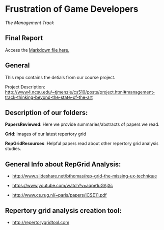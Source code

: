 # Frustration of Game Developers
*The Management Track*

## Final Report
Access the [Markdown file here.](https://github.com/FrustratedGameDev/Papers/blob/master/FinalReport/finalReport.md)

## General
This repo contains the detials from our course project.

Project Description: http://www4.ncsu.edu/~tjmenzie/cs510/posts/project.html#management-track-thinking-beyond-the-state-of-the-art


## Description of our folders:
**PapersReviewed**: Here we provide summaries/abstracts of papers we read.

**Grid**: Images of our latest repertory grid

**RepGridResources**: Helpful papers read about other repertory grid analysis studies.



## General Info about RepGrid Analysis:

* http://www.slideshare.net/bthomas/rep-grid-the-missing-ux-technique

* https://www.youtube.com/watch?v=aqpe1uGAjXc

* http://www.cs.rug.nl/~paris/papers/ICSE11.pdf 

## Repertory grid analysis creation tool: 

* http://repertorygridtool.com
